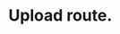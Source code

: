 #  Upload route.

<api-endpoint openapi-path="../../docs_api_aictron.json" method="POST" endpoint="/upload_csv"/>